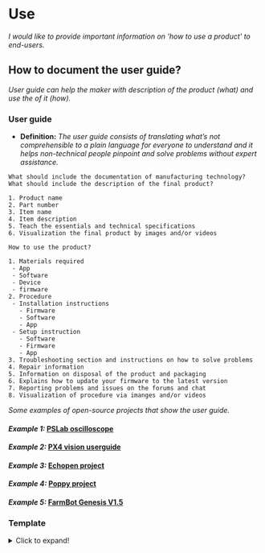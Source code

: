 # **Use**

*I would like to provide important information on 'how to use a product' to end-users.*

## **How to document the user guide?**

*User guide can help the maker with description of the product (what) and use the of it (how).* 

### **User guide** 

 - **Definition:** *The user guide consists of translating what’s not comprehensible to a plain language for everyone to understand and it helps non-technical people pinpoint and solve problems without expert assistance.*

  ```
What should include the documentation of manufacturing technology?
What should include the description of the final product?

 1. Product name
 2. Part number
 3. Item name
 4. Item description
 5. Teach the essentials and technical specifications 
 6. Visualization the final product by images and/or videos

How to use the product?

 1. Materials required
   - App
   - Software
   - Device 
   - firmware
 2. Procedure
   - Installation instructions  
     - Firmware
     - Software
     - App
   - Setup instruction 
     - Software
     - Firmware
     - App
 3. Troubleshooting section and instructions on how to solve problems 
 4. Repair information
 5. Information on disposal of the product and packaging
 6. Explains how to update your firmware to the latest version
 7. Reporting problems and issues on the forums and chat
 8. Visualization of procedure via imanges and/or videos 
  ```
  
 *Some examples of open-source projects that show the user guide.*
  
 #### *Example 1:* [PSLab oscilloscope](https://docs.pslab.io/tutorials/oscilloscope.html#tutorials-oscilloscope--page-root) 
  
 #### *Example 2:* [PX4 vision userguide](https://docs.px4.io/master/en/#how-do-i-get-started)
 
 #### *Example 3:* [Echopen project](https://echopen.gitbooks.io/echopen_prototyping/content/introduction/new_introduction.html) 
 
 #### *Example 4:* [Poppy project ]( https://docs.poppy-project.org/en/)
 
 #### *Example 5:* [FarmBot Genesis V1.5 ]( https://genesis.farm.bot/v1.5/Extras/troubleshooting)

### Template
<details>
  <summary>Click to expand!</summary>
 
 ### Documentation of user guide
 
  #### 1. Description of product
  1. ...
     
 #### 2. Use of product
  1. Materials required
      * ...
  2. Procedure
      * ...
  3. Setup instruction
  4. Troubleshooting
  5. Repair information
  6. ...
 
</details>
